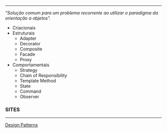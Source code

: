 ***

*"Solução comum para um problema recorrente ao utilizar o paradigma da orientação a objetos".*


* Criacionais
* Estruturais
	* Adapter
	* Decorator
	* Composite
	* Facade
	* Proxy
* Comportamentais
	* Strategy
	* Chain of Responsibility
	* Template Method
	* State
	* Command
	* Observer

### SITES
***
[Design Patterns](https://refactoring.guru/pt-br/design-patterns)
